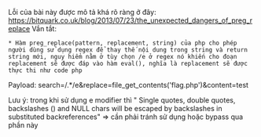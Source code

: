 Lỗi của bài này được mô tả khá rõ ràng ở đây:
https://bitquark.co.uk/blog/2013/07/23/the_unexpected_dangers_of_preg_replace
Vắn tắt:

	* Hàm preg_replace(pattern, replacement, string) của php cho phép người dùng sử dụng regex để thay thế nội dung trong string và return string mới, nguy hiểm nằm ở tùy chọn /e ở regex nó khiến cho đoạn replacement sẽ được đáp vào hàm eval(), nghĩa là replacement sẽ được thực thi như code php

Payload:
search=/.*/e&replace=file_get_contents('flag.php')&content=test

Lưu ý: trong khi sử dụng e modifier thì " Single quotes, double quotes, backslashes (\) and NULL chars will be escaped by backslashes in substituted backreferences" => cần phải tránh sử dụng hoặc bypass qua phần này
